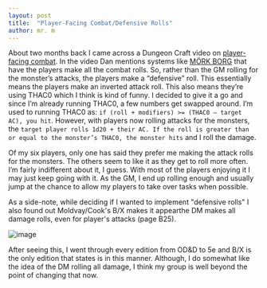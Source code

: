 ```yaml
---
layout: post
title:  "Player-Facing Combat/Defensive Rolls"
author: mr. m
---
```


About two months back I came across a Dungeon Craft video on [player-facing combat](https://youtu.be/L8If0mcYvnk). In the video Dan mentions systems like [MÖRK BORG](https://morkborg.com/) that have the players make all the combat rolls. So, rather than the GM rolling for the monster’s attacks, the players make a “defensive” roll. This essentially means the players make an inverted attack roll. This also means they’re using THAC0 which I think is kind of funny. I decided to give it a go and since I’m already running THAC0, a few numbers get swapped around. I’m used to running THAC0 as: `if (roll + modifiers) >= (THAC0 – target AC), you hit`. However, with players now rolling attacks for the monsters, the `target player rolls 1d20 + their AC. If the roll is greater than or equal to the monster’s THAC0, the monster hits` and I roll the damage.

Of my six players, only one has said they prefer me making the attack rolls for the monsters. The others seem to like it as they get to roll more often. I’m fairly indifferent about it, I guess. With most of the players enjoying it I may just keep going with it. As the GM, I end up rolling enough and usually jump at the chance to allow my players to take over tasks when possible.

As a side-note, while deciding if I wanted to implement "defensive rolls" I also found out Moldvay/Cook's B/X makes it appearthe DM makes all damage rolls, even for player's attacks (page B25).

![image](https://user-images.githubusercontent.com/20031178/115779323-d5ed2b00-a385-11eb-8329-90180682b0d1.png)

After seeing this, I went through every edition from OD&D to 5e and B/X is the only edition that states is in this manner. Although, I do somewhat like the idea of the DM rolling all damage, I think my group is well beyond the point of changing that now.
